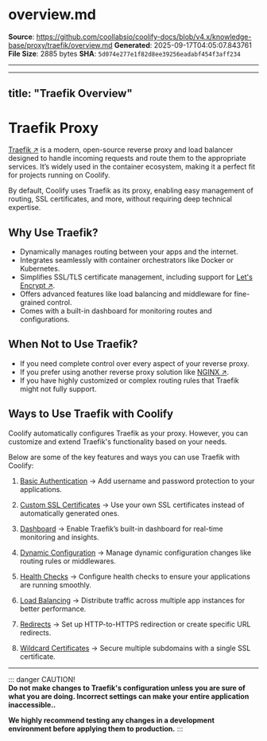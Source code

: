 # overview.md

**Source**: https://github.com/coollabsio/coolify-docs/blob/v4.x/knowledge-base/proxy/traefik/overview.md
**Generated**: 2025-09-17T04:05:07.843761
**File Size**: 2885 bytes
**SHA**: `5d074e277e1f82d8ee39256eadabf454f3aff234`

---

---
title: "Traefik Overview"
---

# Traefik Proxy

[Traefik ↗](https://traefik.io/) is a modern, open-source reverse proxy and load balancer designed to handle incoming requests and route them to the appropriate services. It’s widely used in the container ecosystem, making it a perfect fit for projects running on Coolify.

By default, Coolify uses Traefik as its proxy, enabling easy management of routing, SSL certificates, and more, without requiring deep technical expertise.

## Why Use Traefik?

- Dynamically manages routing between your apps and the internet.
- Integrates seamlessly with container orchestrators like Docker or Kubernetes.
- Simplifies SSL/TLS certificate management, including support for [Let's Encrypt ↗](https://letsencrypt.org/).
- Offers advanced features like load balancing and middleware for fine-grained control.
- Comes with a built-in dashboard for monitoring routes and configurations.

## When Not to Use Traefik?

- If you need complete control over every aspect of your reverse proxy.
- If you prefer using another reverse proxy solution like [NGINX ↗](https://nginx.org/en/).
- If you have highly customized or complex routing rules that Traefik might not fully support.

## Ways to Use Traefik with Coolify

Coolify automatically configures Traefik as your proxy. However, you can customize and extend Traefik's functionality based on your needs.

Below are some of the key features and ways you can use Traefik with Coolify:

1. [Basic Authentication](/knowledge-base/proxy/traefik/basic-auth) -> Add username and password protection to your applications.

2. [Custom SSL Certificates](/knowledge-base/proxy/traefik/custom-ssl-certs) -> Use your own SSL certificates instead of automatically generated ones.

3. [Dashboard](/knowledge-base/proxy/traefik/dashboard) -> Enable Traefik’s built-in dashboard for real-time monitoring and insights.

4. [Dynamic Configuration](/knowledge-base/proxy/traefik/dynamic-config) -> Manage dynamic configuration changes like routing rules or middlewares.

5. [Health Checks](/knowledge-base/health-checks) -> Configure health checks to ensure your applications are running smoothly.

6. [Load Balancing](/knowledge-base/proxy/traefik/load-balancing) -> Distribute traffic across multiple app instances for better performance.

7. [Redirects](/knowledge-base/proxy/traefik/redirects) -> Set up HTTP-to-HTTPS redirection or create specific URL redirects.

8. [Wildcard Certificates](/knowledge-base/proxy/traefik/wildcard-certs) -> Secure multiple subdomains with a single SSL certificate.

---

::: danger CAUTION!  
 **Do not make changes to Traefik's configuration unless you are sure of what you are doing. Incorrect settings can make your entire application inaccessible..**

**We highly recommend testing any changes in a development environment before applying them to production.**
:::


